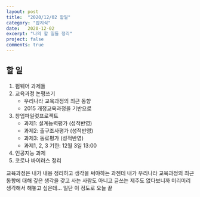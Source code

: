 ```yaml
---
layout: post
title:  "2020/12/02 할일"
category: "잡지식"
date:   2020-12-02
excerpt: "나의 할 일들 정리"
project: false
comments: true
---
```


할 일
------

1. 펌웨어 과제들
2. 교육과정 논평쓰기 
    - 우리나라 교육과정의 최근 동향
    - 2015 개정교육과정을 기반으로
3. 창업파일럿프로젝트
    - 과제1: 설계능력평가 (성적반영) 
    - 과제2: 출구조사평가 (성적반영)
    - 과제3: 동료평가 (성적반영)
    - 과제1, 2, 3 기한: 12월 3일 13:00
4. 인공지능 과제
5. 코로나 바이러스 정리

교육과정은 내가 내용 정리하고 생각을 써야하는 과젠데 내가 우리나라 교육과정의 최근 동향에 대해 깊은 생각을 갖고 사는 사람도 아니고 글쓰는 제주도 없다보니까 미리미리 생각해서 해놓고 싶은데... 일단 이 정도로 오늘 끝
